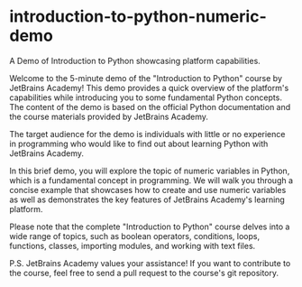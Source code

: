 # introduction-to-python-numeric-demo
A Demo of Introduction to Python showcasing platform capabilities.

Welcome to the 5-minute demo of the "Introduction to Python" course by JetBrains Academy! This demo provides a quick overview of the platform's capabilities while introducing you to some fundamental Python concepts. The content of the demo is based on the official Python documentation and the course materials provided by JetBrains Academy.

The target audience for the demo is individuals with little or no experience in programming who would like to find out about learning Python with JetBrains Academy.

In this brief demo, you will explore the topic of numeric variables in Python, which is a fundamental concept in programming. We will walk you through a concise example that showcases how to create and use numeric variables as well as demonstrates the key features of JetBrains Academy's learning platform.

Please note that the complete "Introduction to Python" course delves into a wide range of topics, such as boolean operators, conditions, loops, functions, classes, importing modules, and working with text files.

P.S. JetBrains Academy values your assistance! If you want to contribute to the course, feel free to send a pull request to the course's git repository.
